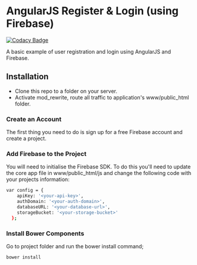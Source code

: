 # AngularJS Register & Login (using Firebase)

[![Codacy Badge](https://api.codacy.com/project/badge/Grade/0bb79778c6d749e98976b15a86789eb9)](https://www.codacy.com/app/andrewdyer/angularjs-register-login?utm_source=github.com&utm_medium=referral&utm_content=andrewdyer/angularjs-register-login&utm_campaign=badger)

A basic example of user registration and login using AngularJS and Firebase.

## Installation
* Clone this repo to a folder on your server.
* Activate mod_rewrite, route all traffic to application's www/public_html folder.

### Create an Account
The first thing you need to do is sign up for a free Firebase account and create a project.

### Add Firebase to the Project
You will need to initialise the Firebase SDK. To do this you'll need to update the core app file in www/public_html/js and change the following code with your projects information:

```bash
var config = {
    apiKey: '<your-api-key>',
    authDomain: '<your-auth-domain>',
    databaseURL: '<your-database-url>',
    storageBucket: '<your-storage-bucket>'
  };
```

### Install Bower Components
Go to project folder and run the bower install command;

```bash
bower install
```

